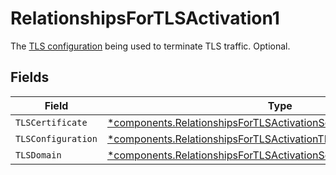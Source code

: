# RelationshipsForTLSActivation1

The [TLS configuration](/reference/api/tls/custom-certs/configuration/) being used to terminate TLS traffic. Optional.


## Fields

| Field                                                                                                                                                     | Type                                                                                                                                                      | Required                                                                                                                                                  | Description                                                                                                                                               |
| --------------------------------------------------------------------------------------------------------------------------------------------------------- | --------------------------------------------------------------------------------------------------------------------------------------------------------- | --------------------------------------------------------------------------------------------------------------------------------------------------------- | --------------------------------------------------------------------------------------------------------------------------------------------------------- |
| `TLSCertificate`                                                                                                                                          | [*components.RelationshipsForTLSActivationSchemasTLSCertificateInput](../../models/components/relationshipsfortlsactivationschemastlscertificateinput.md) | :heavy_minus_sign:                                                                                                                                        | N/A                                                                                                                                                       |
| `TLSConfiguration`                                                                                                                                        | [*components.RelationshipsForTLSActivationTLSConfigurationInput](../../models/components/relationshipsfortlsactivationtlsconfigurationinput.md)           | :heavy_minus_sign:                                                                                                                                        | N/A                                                                                                                                                       |
| `TLSDomain`                                                                                                                                               | [*components.RelationshipsForTLSActivationSchemasTLSDomainInput](../../models/components/relationshipsfortlsactivationschemastlsdomaininput.md)           | :heavy_minus_sign:                                                                                                                                        | N/A                                                                                                                                                       |